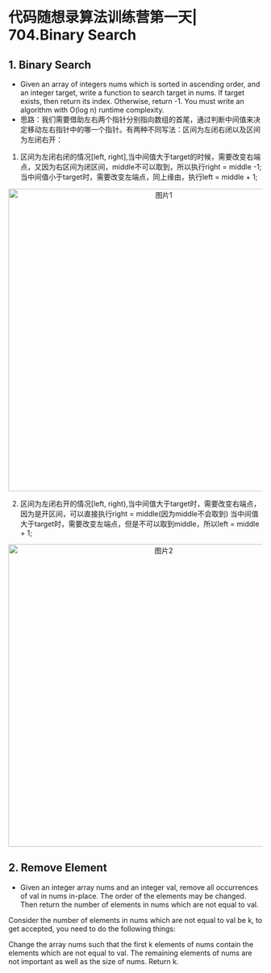 # 代码随想录算法训练营第一天| 704.Binary Search
## 1. Binary Search
* Given an array of integers nums which is sorted in ascending order, and an integer target, write a function to search target in nums. If target exists, then return its index. Otherwise, return -1. You must write an algorithm with O(log n) runtime complexity.
* 思路：我们需要借助左右两个指针分别指向数组的首尾，通过判断中间值来决定移动左右指针中的哪一个指针。有两种不同写法：区间为左闭右闭以及区间为左闭右开：
1. 区间为左闭右闭的情况[left, right],当中间值大于target的时候，需要改变右端点，又因为右区间为闭区间，middle不可以取到，所以执行right = middle -1;
当中间值小于target时，需要改变左端点，同上缘由，执行left = middle + 1;

<p align="center">
  <img src="https://github.com/user-attachments/assets/18beb37f-a637-4ce9-b231-efcef0e55658" alt="图片1" width="600">
</p>

2. 区间为左闭右开的情况[left, right),当中间值大于target时，需要改变右端点，因为是开区间，可以直接执行right = middle(因为middle不会取到)
当中间值大于target时，需要改变左端点，但是不可以取到middle，所以left = middle + 1;

<p align="center">
  <img src="https://github.com/user-attachments/assets/7f01cd03-4144-4b68-9b42-18347d077cd7" alt="图片2" width="600">
</p>

## 2. Remove Element
* Given an integer array nums and an integer val, remove all occurrences of val in nums in-place. The order of the elements may be changed. Then return the number of elements in nums which are not equal to val.

Consider the number of elements in nums which are not equal to val be k, to get accepted, you need to do the following things:

Change the array nums such that the first k elements of nums contain the elements which are not equal to val. The remaining elements of nums are not important as well as the size of nums.
Return k.
